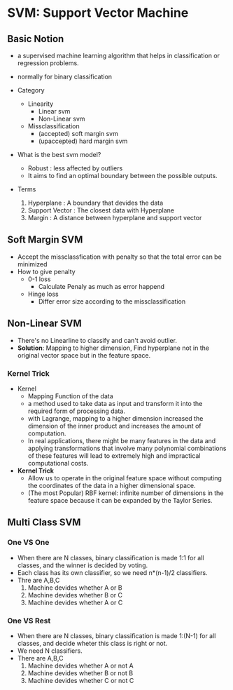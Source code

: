 # **SVM: Support Vector Machine**

## **Basic Notion**
* a supervised machine learning algorithm that helps in classification or regression problems. 
* normally for binary classification 
* Category
    - Linearity 
        - Linear svm
        - Non-Linear svm
    - Missclassification
        - (accepted) soft margin svm
        - (upaccepted) hard margin svm

* What is the best svm model? 
    - Robust : less affected by outliers
    - It aims to find an optimal boundary between the possible outputs. 

* Terms
    1. Hyperplane : A boundary that devides the data
    2. Support Vector : The closest data with Hyperplane
    3. Margin : A distance between hyperplane and support vector

## **Soft Margin SVM**
* Accept the missclassfication with penalty so that the total error can be minimized
* How to give penalty
    * 0-1 loss
        * Calculate Penaly as much as error happend
    * Hinge loss
        * Differ error size according to the missclassification 

## **Non-Linear SVM**
* There's no Linearline to classify and can't avoid outlier. 
* **Solution**: Mapping to higher dimension, Find hyperplane not in the original vector space but in the feature space. 
### **Kernel Trick**
* Kernel
    * Mapping Function of the data 
    * a method used to take data as input and transform it into the required form of processing data. 
    * with Lagrange, mapping to a higher dimension increased the dimension of the inner product and increases the amount of computation. 
    * In real applications, there might be many features in the data and applying transformations that involve many polynomial combinations of these features will lead to extremely high and impractical computational costs.    
* **Kernel Trick**
    * Allow us to operate in the original feature space without computing the coordinates of the data in a higher dimensional space. 
    * (The most Popular) RBF kernel: infinite number of dimensions in the feature space because it can be expanded by the Taylor Series.
## **Multi Class SVM**
### **One VS One**
* When there are N classes, binary classification is made 1:1 for all classes, and the winner is decided by voting. 
* Each class has its own classifier, so we need n*(n-1)/2 classifiers. 
* Thre are A,B,C
    1. Machine devides whether A or B
    2. Machine devides whether B or C
    3. Machine devides whether A or C

### **One VS Rest**
* When there are N classes, binary classification is made 1:(N-1) for all classes, and decide wheter this class is right or not. 
* We need N classifiers. 
* There are A,B,C
    1. Machine devides whether A or not A
    2. Machine devides whether B or not B
    3. Machine devides whether C or not C
